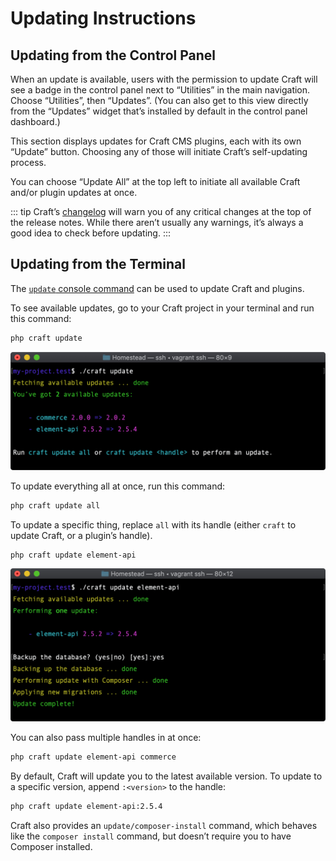 # Updating Instructions

## Updating from the Control Panel

When an update is available, users with the permission to update Craft will see a badge in the control panel next to “Utilities” in the main navigation. Choose “Utilities”, then “Updates”. (You can also get to this view directly from the “Updates” widget that’s installed by default in the control panel dashboard.)

This section displays updates for Craft CMS plugins, each with its own “Update” button. Choosing any of those will initiate Craft’s self-updating process.

You can choose “Update All” at the top left to initiate all available Craft and/or plugin updates at once.

::: tip
Craft’s [changelog](https://github.com/craftcms/cms/blob/master/CHANGELOG.md) will warn you of any critical changes at the top of the release notes. While there aren’t usually any warnings, it’s always a good idea to check before updating.
:::

## Updating from the Terminal

The [`update` console command](console-commands.md#update) can be used to update Craft and plugins.

To see available updates, go to your Craft project in your terminal and run this command:

```bash
php craft update
```

![An example interaction with the `update` command.](./images/cli-update-info.png)

To update everything all at once, run this command:

```bash
php craft update all
```

To update a specific thing, replace `all` with its handle (either `craft` to update Craft, or a plugin’s handle).

```bash
php craft update element-api
```

![An example interaction with the `update <handle>` command.](./images/cli-update-plugin.png)

You can also pass multiple handles in at once:

```bash
php craft update element-api commerce
```

By default, Craft will update you to the latest available version. To update to a specific version, append `:<version>` to the handle:

```bash
php craft update element-api:2.5.4
```

Craft also provides an `update/composer-install` command, which behaves like the `composer install` command, but doesn’t require you to have Composer installed.
